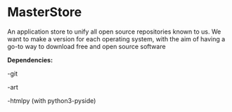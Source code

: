 # MasterStore

An application store to unify all open source repositories known to us. We want to make a version for each operating system, with the aim of having a go-to way to download free and open source software

**Dependencies:**

-git

-art

-htmlpy (with python3-pyside)
